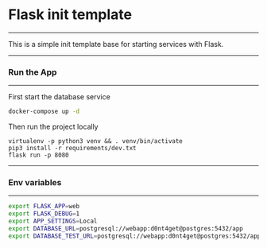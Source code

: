# Flask init template
---------------------
This is a simple init template base for starting services with Flask.

---

### Run the App
---------------
First start the database service
```bash
docker-compose up -d
```

Then run the project locally
```
virtualenv -p python3 venv && . venv/bin/activate
pip3 install -r requirements/dev.txt
flask run -p 8080
```

---

### Env variables
--------------------
```bash
export FLASK_APP=web
export FLASK_DEBUG=1
export APP_SETTINGS=Local
export DATABASE_URL=postgresql://webapp:d0nt4get@postgres:5432/app
export DATABASE_TEST_URL=postgresql://webapp:d0nt4get@postgres:5432/app_test
```